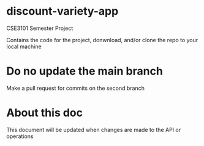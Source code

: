 # discount-variety-app
CSE3101 Semester Project

Contains the code for the project, donwnload, and/or clone the repo to your local machine

# Do no update the main branch
Make a pull request for commits on the second branch

# About this doc
This document will be updated when changes are made to the API or operations

